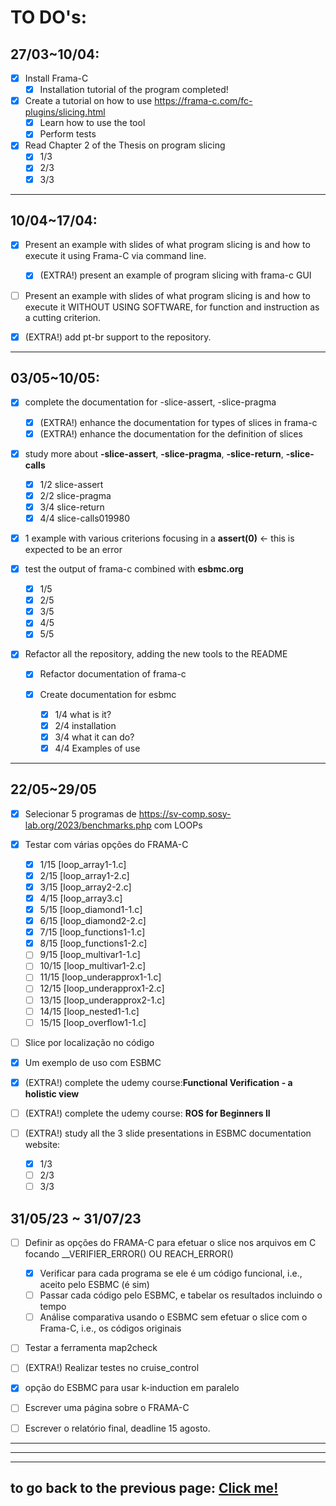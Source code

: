 # **TO DO's**:

## **27/03~10/04**:

- [x] Install Frama-C
  - [x] Installation tutorial of the program completed!

- [x] Create a tutorial on how to use https://frama-c.com/fc-plugins/slicing.html
  - [x] Learn how to use the tool
  - [x] Perform tests

- [x] Read Chapter 2 of the Thesis on program slicing
  - [x] 1/3
  - [x] 2/3
  - [x] 3/3

---

## **10/04~17/04**:

- [x] Present an example with slides of what program slicing is and how to execute it using Frama-C via command line.
  - [x] (EXTRA!) present an example of program slicing with frama-c GUI

- [ ] Present an example with slides of what program slicing is and how to execute it WITHOUT USING SOFTWARE, for function and instruction as a cutting criterion.

- [x] (EXTRA!) add pt-br support to the repository.

---

## **03/05~10/05**:

- [x] complete the documentation for -slice-assert, -slice-pragma
  - [x] (EXTRA!) enhance the documentation for types of slices in frama-c
  - [x] (EXTRA!) enhance the documentation for the definition of slices

- [x] study more about **-slice-assert**, **-slice-pragma**, **-slice-return**, **-slice-calls**
  - [x] 1/2 slice-assert
  - [x] 2/2 slice-pragma
  - [x] 3/4 slice-return
  - [x] 4/4 slice-calls019980

- [x] 1 example with various criterions focusing in a **assert(0)** <- this is expected to be an error

- [x] test the output of frama-c combined with **esbmc.org**
  - [x] 1/5
  - [x] 2/5
  - [x] 3/5
  - [x] 4/5
  - [x] 5/5

- [x] Refactor all the repository, adding the new tools to the README

  - [x] Refactor documentation of frama-c

  - [x] Create documentation for esbmc
    - [x] 1/4 what is it?
    - [x] 2/4 installation
    - [x] 3/4 what it can do?
    - [x] 4/4 Examples of use

---

## **22/05~29/05**

- [x] Selecionar 5 programas de https://sv-comp.sosy-lab.org/2023/benchmarks.php com LOOPs

- [x] Testar com várias opções do FRAMA-C
  - [x] 1/15 [loop_array1-1.c]
  - [x] 2/15 [loop_array1-2.c]
  - [x] 3/15 [loop_array2-2.c]
  - [x] 4/15 [loop_array3.c]
  - [x] 5/15 [loop_diamond1-1.c]
  - [x] 6/15 [loop_diamond2-2.c]
  - [x] 7/15 [loop_functions1-1.c]
  - [x] 8/15 [loop_functions1-2.c]
  - [ ] 9/15 [loop_multivar1-1.c]
  - [ ] 10/15 [loop_multivar1-2.c]
  - [ ] 11/15 [loop_underapprox1-1.c]
  - [ ] 12/15 [loop_underapprox1-2.c]
  - [ ] 13/15 [loop_underapprox2-1.c]
  - [ ] 14/15 [loop_nested1-1.c]
  - [ ] 15/15 [loop_overflow1-1.c]

- [ ] Slice por localização no código

- [x] Um exemplo de uso com ESBMC

- [x] (EXTRA!) complete the udemy course:**Functional Verification - a holistic view**

- [ ] (EXTRA!) complete the udemy course: **ROS for Beginners II**

- [ ] (EXTRA!) study all the 3 slide presentations in ESBMC documentation website:
  - [x] 1/3
  - [ ] 2/3
  - [ ] 3/3

## 31/05/23 ~ 31/07/23

- [ ] Definir as opções do FRAMA-C para efetuar o slice nos arquivos em C focando __VERIFIER_ERROR() OU REACH_ERROR()
  - [x] Verificar para cada programa se ele é um código funcional, i.e., aceito pelo ESBMC (é sim)
  - [ ] Passar cada código pelo ESBMC, e tabelar os resultados incluindo o tempo
  - [ ] Análise comparativa usando o ESBMC sem efetuar o slice com o Frama-C, i.e., os códigos originais

- [ ] Testar a ferramenta map2check

- [ ] (EXTRA!) Realizar testes no cruise_control

- [x] opção do ESBMC para usar k-induction em paralelo

- [ ] Escrever uma página sobre o FRAMA-C

- [ ] Escrever o relatório final, deadline 15 agosto.
---

---

---

## to go back to the previous page: [Click me!](../../README.md)
